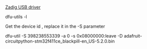 
[Zadig USB driver](https://zadig.akeo.ie/)

dfu-utils -l

Get the device id , replace it in the -S parameter

dfu-util -S 398238553339 -a 0 -s 0x08000000:leave -D adafruit-circuitpython-stm32f411ce_blackpill-en_US-5.2.0.bin
